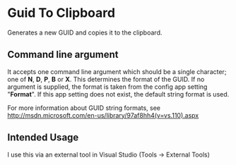 Guid To Clipboard
==============

Generates a new GUID and copies it to the clipboard.

Command line argument
--------------

It accepts one command line argument which should be a single character; one of **N**, **D**, **P**, **B** or **X**. This determines the format of the GUID.
If no argument is supplied, the format is taken from the config app setting "**Format**". 
If this app setting does not exist, the default string format is used.

For more information about GUID string formats, see http://msdn.microsoft.com/en-us/library/97af8hh4(v=vs.110).aspx

Intended Usage
--------------

I use this via an external tool in Visual Studio (Tools -> External Tools)